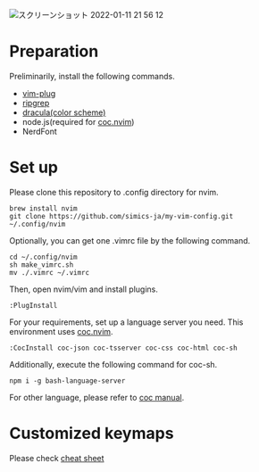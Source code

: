 ![スクリーンショット 2022-01-11 21 56 12](https://user-images.githubusercontent.com/29770297/148946532-1bedf79d-5d37-40d0-b47f-68d21502114a.png)

# Preparation

Preliminarily, install the following commands.

- [vim-plug](https://github.com/junegunn/vim-plug)
- [ripgrep](https://github.com/BurntSushi/ripgrep)
- [dracula(color scheme)](https://github.com/dracula/dracula-theme)
- node.js(required for [coc.nvim](neoclide/coc.nvim))
- NerdFont

# Set up

Please clone this repository to .config directory for nvim.

```
brew install nvim
git clone https://github.com/simics-ja/my-vim-config.git ~/.config/nvim
```

Optionally, you can get one .vimrc file by the following command.

```
cd ~/.config/nvim
sh make_vimrc.sh
mv ./.vimrc ~/.vimrc
```

Then, open nvim/vim and install plugins.

```
:PlugInstall
```

For your requirements, set up a language server you need.
This environment uses [coc.nvim](neoclide/coc.nvim).

```
:CocInstall coc-json coc-tsserver coc-css coc-html coc-sh
```

Additionally, execute the following command for coc-sh.

```
npm i -g bash-language-server
```

For other language, please refer to [coc manual](https://github.com/neoclide/coc.nvim/wiki/Language-servers).

# Customized keymaps

Please check [cheat sheet](https://github.com/simics-ja/my-vim-config/blob/main/cheatsheet.md)

